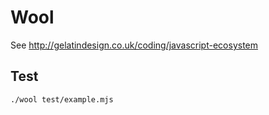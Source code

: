 # Wool

See http://gelatindesign.co.uk/coding/javascript-ecosystem

## Test

```
./wool test/example.mjs
```
